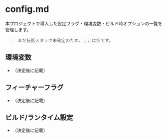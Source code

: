 # config.md

本プロジェクトで導入した設定フラグ・環境変数・ビルド時オプションの一覧を管理します。

> まだ技術スタック未確定のため、ここは空です。

## 環境変数
- （決定後に記載）

## フィーチャーフラグ
- （決定後に記載）

## ビルド/ランタイム設定
- （決定後に記載）

